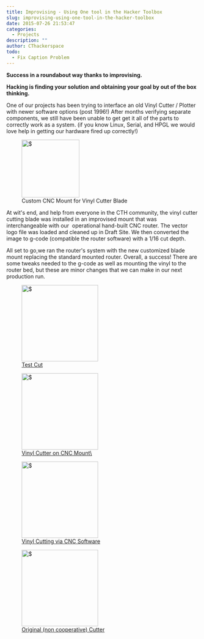 ```yaml
---
title: Improvising - Using One tool in the Hacker Toolbox
slug: improvising-using-one-tool-in-the-hacker-toolbox
date: 2015-07-26 21:53:47
categories:
  - Projects
description: ""
author: CThackerspace
todo:
  - Fix Caption Problem
---
```



**Success in a roundabout way thanks to improvising.**

**Hacking is finding your solution and obtaining your goal by out of the box thinking.**

One of our projects has been trying to interface an old Vinyl Cutter / Plotter with newer software options (post 1996!) After months verifying separate components, we still have been unable to get get it all of the parts to correctly work as a system. (if you know Linux, Serial, and HPGL we would love help in getting our hardware fired up correctly!)

<figure><img id="attachment_302" src="/uploads/2015/07/mount.jpg" width="151" alt="$"><figcaption>Custom CNC Mount for Vinyl Cutter Blade</figcaption></figure>

At wit's end, and help from everyone in the CTH community, the vinyl cutter cutting blade was installed in an improvised mount that was interchangeable with our  operational hand-built CNC router. The vector logo file was loaded and cleaned up in Draft Site. We then converted the image to g-code (compatible the router software) with a 1/16 cut depth.

All set to go,we ran the router's system with the new customized blade mount replacing the standard mounted router. Overall, a success! There are some tweaks needed to the g-code as well as mounting the vinyl to the router bed, but these are minor changes that we can make in our next production run.

<figure><img id="attachment_307" src="/uploads/2015/07/cutout-on-vinyl.jpg" width="200" alt="$"><figcaption><a href="/uploads/2015/07/cutout-on-vinyl.jpg">Test Cut</a></figcaption></figure>
<figure><img id="attachment_304" src="/uploads/2015/07/the-cnc.jpg" width="200" alt="$"><figcaption><a href="/uploads/2015/07/the-cnc.jpg">Vinyl Cutter on CNC Mount\</a></figcaption></figure>
<figure><img id="attachment_305" src="/uploads/2015/07/cnc-software-300x225.jpg" width="200" alt="$"><figcaption><a href="/uploads/2015/07/cnc-software.jpg">Vinyl Cutting via CNC Software</a></figcaption></figure>
<figure><img id="attachment_303" src="/uploads/2015/07/the-cutter.jpg" width="200" alt="$"><figcaption><a href="/uploads/2015/07/the-cutter.jpg">Original (non cooperative) Cutter</a></figcaption></figure>
